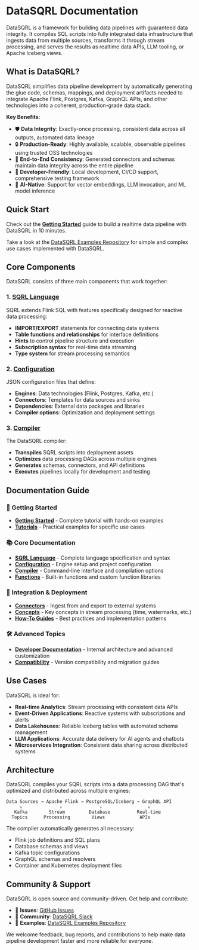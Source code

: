 # DataSQRL Documentation

DataSQRL is a framework for building data pipelines with guaranteed data integrity. It compiles SQL scripts into fully integrated data infrastructure that ingests data from multiple sources, transforms it through stream processing, and serves the results as realtime data APIs, LLM tooling, or Apache Iceberg views.

## What is DataSQRL?

DataSQRL simplifies data pipeline development by automatically generating the glue code, schemas, mappings, and deployment artifacts needed to integrate Apache Flink, Postgres, Kafka, GraphQL APIs, and other technologies into a coherent, production-grade data stack.

**Key Benefits:**
- 🛡️ **Data Integrity**: Exactly-once processing, consistent data across all outputs, automated data lineage
- 🔒 **Production-Ready**: Highly available, scalable, observable pipelines using trusted OSS technologies
- 🔗 **End-to-End Consistency**: Generated connectors and schemas maintain data integrity across the entire pipeline
- 🚀 **Developer-Friendly**: Local development, CI/CD support, comprehensive testing framework
- 🤖 **AI-Native**: Support for vector embeddings, LLM invocation, and ML model inference

## Quick Start

Check out the [**Getting Started**](getting-started) guide to build a realtime data pipeline with DataSQRL in 10 minutes.

Take a look at the [DataSQRL Examples Repository](https://github.com/DataSQRL/datasqrl-examples) for simple and complex use cases implemented with DataSQRL.

## Core Components

DataSQRL consists of three main components that work together:

### 1. [SQRL Language](sqrl-language)
SQRL extends Flink SQL with features specifically designed for reactive data processing:
- **IMPORT/EXPORT** statements for connecting data systems
- **Table functions and relationships** for interface definitions  
- **Hints** to control pipeline structure and execution
- **Subscription syntax** for real-time data streaming
- **Type system** for stream processing semantics

### 2. [Configuration](configuration) 
JSON configuration files that define:
- **Engines**: Data technologies (Flink, Postgres, Kafka, etc.)
- **Connectors**: Templates for data sources and sinks
- **Dependencies**: External data packages and libraries
- **Compiler options**: Optimization and deployment settings

### 3. [Compiler](compiler)
The DataSQRL compiler:
- **Transpiles** SQRL scripts into deployment assets
- **Optimizes** data processing DAGs across multiple engines
- **Generates** schemas, connectors, and API definitions
- **Executes** pipelines locally for development and testing

## Documentation Guide

### 🚀 **Getting Started**
- [**Getting Started**](getting-started) - Complete tutorial with hands-on examples
- [**Tutorials**](tutorials) - Practical examples for specific use cases

### 📚 **Core Documentation**
- [**SQRL Language**](sqrl-language) - Complete language specification and syntax
- [**Configuration**](configuration) - Engine setup and project configuration  
- [**Compiler**](compiler) - Command-line interface and compilation options
- [**Functions**](functions) - Built-in functions and custom function libraries

### 🔌 **Integration & Deployment**
- [**Connectors**](connectors) - Ingest from and export to external systems
- [**Concepts**](concepts) - Key concepts in stream processing (time, watermarks, etc.)
- [**How-To Guides**](howto) - Best practices and implementation patterns

### 🛠️ **Advanced Topics**
- [**Developer Documentation**](deepdive) - Internal architecture and advanced customization
- [**Compatibility**](compatibility) - Version compatibility and migration guides

## Use Cases

DataSQRL is ideal for:
- **Real-time Analytics**: Stream processing with consistent data APIs
- **Event-Driven Applications**: Reactive systems with subscriptions and alerts
- **Data Lakehouses**: Reliable Iceberg tables with automated schema management
- **LLM Applications**: Accurate data delivery for AI agents and chatbots
- **Microservices Integration**: Consistent data sharing across distributed systems

## Architecture

DataSQRL compiles your SQRL scripts into a data processing DAG that's optimized and distributed across multiple engines:

```
Data Sources → Apache Flink → PostgreSQL/Iceberg → GraphQL API
     ↓              ↓              ↓                 ↓
   Kafka        Stream         Database          Real-time
  Topics      Processing        Views             APIs
```

The compiler automatically generates all necessary:
- Flink job definitions and SQL plans
- Database schemas and views  
- Kafka topic configurations
- GraphQL schemas and resolvers
- Container and Kubernetes deployment files

## Community & Support

DataSQRL is open source and community-driven. Get help and contribute:

- 🐛 **Issues**: [GitHub Issues](https://github.com/DataSQRL/sqrl/issues)
- 💬 **Community**: [DataSQRL Slack](https://join.slack.com/t/datasqrlcommunity/shared_invite/zt-2l3rl1g6o-im6YXYCqU7t55CNaHqz_Kg)
- 🎯 **Examples**: [DataSQRL Examples Repository](https://github.com/DataSQRL/datasqrl-examples)

We welcome feedback, bug reports, and contributions to help make data pipeline development faster and more reliable for everyone.
